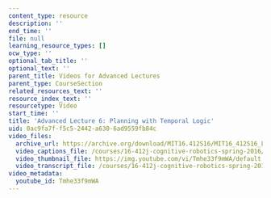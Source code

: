 ```yaml
---
content_type: resource
description: ''
end_time: ''
file: null
learning_resource_types: []
ocw_type: ''
optional_tab_title: ''
optional_text: ''
parent_title: Videos for Advanced Lectures
parent_type: CourseSection
related_resources_text: ''
resource_index_text: ''
resourcetype: Video
start_time: ''
title: 'Advanced Lecture 6: Planning with Temporal Logic'
uid: 0ac9fa7f-f5c5-2442-a630-6ad9559fb84c
video_files:
  archive_url: https://archive.org/download/MIT16.412S16/MIT16_412S16_Lec6_Temporal_Logic_300k.mp4
  video_captions_file: /courses/16-412j-cognitive-robotics-spring-2016/1b1622e3a9825f33b38dc33962bcf290_Tmhe33f9mWA.vtt
  video_thumbnail_file: https://img.youtube.com/vi/Tmhe33f9mWA/default.jpg
  video_transcript_file: /courses/16-412j-cognitive-robotics-spring-2016/4593271d8df55a38505878bda2b43e72_Tmhe33f9mWA.pdf
video_metadata:
  youtube_id: Tmhe33f9mWA
---
```

